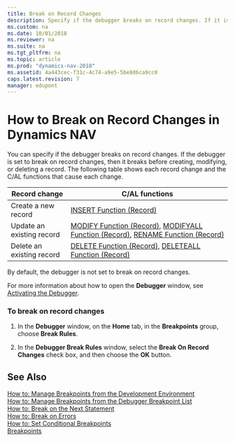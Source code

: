 ```yaml
---
title: Break on Record Changes
description: Specify if the debugger breaks on record changes. If it is set to break on record changes, then it breaks before creating, modifying, or deleting a record.
ms.custom: na
ms.date: 10/01/2018
ms.reviewer: na
ms.suite: na
ms.tgt_pltfrm: na
ms.topic: article
ms.prod: "dynamics-nav-2018"
ms.assetid: 4a443cec-f31c-4c74-a9e5-5be8d6ca9cc0
caps.latest.revision: 7
manager: edupont
---
```

# How to Break on Record Changes in Dynamics NAV
You can specify if the debugger breaks on record changes. If the debugger is set to break on record changes, then it breaks before creating, modifying, or deleting a record. The following table shows each record change and the C/AL functions that cause each change.  
  
|Record change|C/AL functions|  
|-------------------|---------------------|  
|Create a new record|[INSERT Function \(Record\)](INSERT-Function--Record-.md)|  
|Update an existing record|[MODIFY Function \(Record\)](MODIFY-Function--Record-.md), [MODIFYALL Function \(Record\)](MODIFYALL-Function--Record-.md), [RENAME Function \(Record\)](RENAME-Function--Record-.md)|  
|Delete an existing record|[DELETE Function \(Record\)](DELETE-Function--Record-.md), [DELETEALL Function \(Record\)](DELETEALL-Function--Record-.md)|  
  
 By default, the debugger is not set to break on record changes.  
  
 For more information about how to open the **Debugger** window, see [Activating the Debugger](Activating-the-Debugger.md).  
  
### To break on record changes  
  
1.  In the **Debugger** window, on the **Home** tab, in the **Breakpoints** group, choose **Break Rules**.  
  
2.  In the **Debugger Break Rules** window, select the **Break On Record Changes** check box, and then choose the **OK** button.  
  
## See Also  
 [How to: Manage Breakpoints from the Development Environment](How-to--Manage-Breakpoints-from-the-Development-Environment.md)   
 [How to: Manage Breakpoints from the Debugger Breakpoint List](How-to--Manage-Breakpoints-from-the-Debugger-Breakpoint-List.md)   
 [How to: Break on the Next Statement](How-to--Break-on-the-Next-Statement.md)   
 [How to: Break on Errors](How-to--Break-on-Errors.md)   
 [How to: Set Conditional Breakpoints](How-to--Set-Conditional-Breakpoints.md)   
 [Breakpoints](Breakpoints.md)